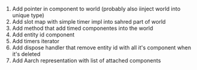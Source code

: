 1. Add pointer in component to world (probably also iinject world into unique type)
2. Add slot map with simple timer impl into sahred part of world 
3. Add method that add timed componentes into the world 
4. Add entity id component
5. Add timers iterator 
6. Add dispose handler that remove entity id with all it's component when it's deleted 
7. Add Aarch representation with list of attached components 